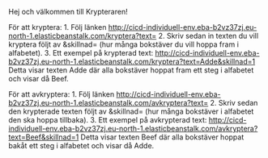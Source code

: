 Hej och välkommen till Krypteraren! 

För att kryptera:
    1. Följ länken http://cicd-individuell-env.eba-b2vz37zj.eu-north-1.elasticbeanstalk.com/kryptera?text=
    2. Skriv sedan in texten du vill kryptera följt av &skillnad= (hur många bokstäver du vill hoppa fram i alfabetet).
    3. Ett exempel på krypterad text: http://cicd-individuell-env.eba-b2vz37zj.eu-north-1.elasticbeanstalk.com/kryptera?text=Adde&skillnad=1
       Detta visar texten Adde där alla bokstäver hoppat fram ett steg i alfabetet och visar då Beef.

För att avkryptera:
    1. Följ länken http://cicd-individuell-env.eba-b2vz37zj.eu-north-1.elasticbeanstalk.com/avkryptera?text=
    2. Skriv sedan den krypterade texten följt av &skillnad= (hur många bokstäver i alfabetet den ska hoppa tillbaka).
    3. Ett exempel på avkrypterad text: http://cicd-individuell-env.eba-b2vz37zj.eu-north-1.elasticbeanstalk.com/avkryptera?text=Beef&skillnad=1
       Detta visar texten Beef där alla bokstäver hoppat bakåt ett steg i alfabetet och visar då Adde.